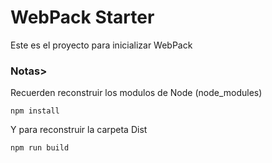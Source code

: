 # WebPack Starter

Este es el proyecto para inicializar WebPack

### Notas>
Recuerden reconstruir los modulos de Node (node_modules)

```
npm install
```

Y para reconstruir la carpeta Dist
```
npm run build
```